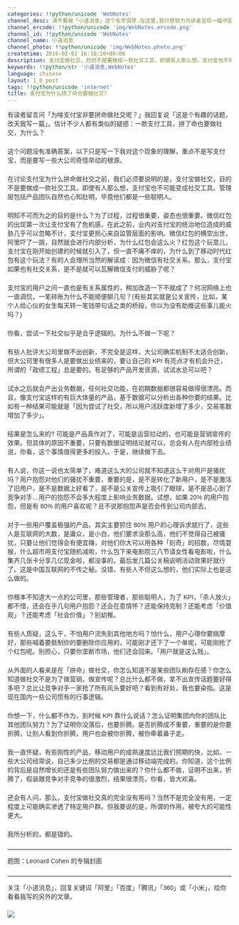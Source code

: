 ```yaml
---
categories: !!python/unicode 'WebNotes'
channel_desc: 请不要被「小道消息」这个名字误导.在这里,我只想努力为读者呈现一幅中国互联网的清明上河图.
channel_ercode: !!python/unicode 'img/WebNotes.ercode.png'
channel_id: !!python/unicode 'WebNotes'
channel_name: 小道消息
channel_photo: !!python/unicode 'img/WebNotes.photo.png'
createtime: 2016-02-02 16:18:20+00:00
description: 支付宝做社交，目的不是要做成一款社交工具，即使有人那么想，支付宝也不可能变成社交工具。
keywords: !!python/str '小道消息,WebNotes'
language: chinese
layout: 1_0_post
tags: !!python/unicode 'internet'
title: 支付宝为什么拼了命也要做社交?
---
```

<div class="rich_media_content" id="js_content">
<p style="font-family: Avenir, sans-serif; border: 0px; margin-top: 2px; margin-bottom: 22px; outline: 0px; color: rgb(51, 51, 51); white-space: normal;">
         有读者留言问「为啥支付宝非要拼命做社交呢？」我回复说「这是个有趣的话题，改天我写一篇」。估计不少人都有类似的疑惑：一款支付工具，拼了命也要做社交，为什么？
        </p>
<p style="font-family: Avenir, sans-serif; border: 0px; margin-top: 2px; margin-bottom: 22px; outline: 0px; color: rgb(51, 51, 51); white-space: normal;">
         这个问题没有准确答案，以下只是写一下我对这个现象的理解，重点不是写支付宝，而是要写一些大公司奇怪举动的根源。
        </p>
<p style="font-family: Avenir, sans-serif; border: 0px; margin-top: 2px; margin-bottom: 22px; outline: 0px; color: rgb(51, 51, 51); white-space: normal;">
         在讨论支付宝为什么拼命做社交之前，我们必须要说明的是，支付宝做社交，目的不是要做成一款社交工具，即使有人那么想，支付宝也不可能变成社交工具。管理层包括产品团队自然也心知肚明，毕竟他们都是一些聪明人。
        </p>
<p style="font-family: Avenir, sans-serif; border: 0px; margin-top: 2px; margin-bottom: 22px; outline: 0px; color: rgb(51, 51, 51); white-space: normal;">
         明知不可而为之的目的是什么？为了过程，过程很重要，姿态也很重要。微信红包的出现第一次让支付宝有了危机感，在此之前，业内对支付宝的统治地位造成的威胁几乎可以忽略不计，支付宝更担心来自监管层面的影响。微信红包的横空出世，阿里吓了一跳，自然就会进行内部分析，为什么红包会这么火？红包这个玩意儿，支付宝在刚开始创建的时候就引入了，但一直不痛不痒的，为什么到了移动时代红包有这个玩法？有的人会理所当然的解读成：因为微信有社交关系。那么，支付宝如果也有社交关系，是不是就可以瓦解微信支付的威胁了呢？
        </p>
<p style="font-family: Avenir, sans-serif; border: 0px; margin-top: 2px; margin-bottom: 22px; outline: 0px; color: rgb(51, 51, 51); white-space: normal;">
         支付宝的用户之间一直也是有关系属性的，稍加改造一下不就成了？何况网络上也一直调侃，一笔转账为什么不能顺便聊几句？(有些其实就是公关宣传，比如，某个人给心仪的女生每天转一笔钱带句话之类的桥段，你以为没有助推这些事儿能火吗？)
        </p>
<p style="font-family: Avenir, sans-serif; border: 0px; margin-top: 2px; margin-bottom: 22px; outline: 0px; color: rgb(51, 51, 51); white-space: normal;">
         你看，尝试一下社交似乎是合乎逻辑的。为什么不做一下呢？
        </p>
<p style="font-family: Avenir, sans-serif; border: 0px; margin-top: 2px; margin-bottom: 22px; outline: 0px; color: rgb(51, 51, 51); white-space: normal;">
         有些人批评大公司里做不出创新，不完全是这样，大公司确实机制不太适合创新，但大公司里有很多人是要做出业绩来的，要让自己的 KPI 有亮点才有机会升迁，所谓的「政绩工程」总是要的。有足够的产品开发资源，试试水总可以吧？
        </p>
<p style="font-family: Avenir, sans-serif; border: 0px; margin-top: 2px; margin-bottom: 22px; outline: 0px; color: rgb(51, 51, 51); white-space: normal;">
         试水之后就会产出业务数据，任何社交功能，在初期数据都很容易做得很漂亮。而且，像支付宝这样的有巨大体量的产品，基于数据可以分析出各种你要的结果。比如有一种结果可能就是「因为尝试了社交，所以用户活跃度新增了多少，交易笔数增加了多少」。
        </p>
<p style="font-family: Avenir, sans-serif; border: 0px; margin-top: 2px; margin-bottom: 22px; outline: 0px; color: rgb(51, 51, 51); white-space: normal;">
         结果是怎么来的? 可能是产品真作对了，可能是运营拉动的，也可能是营销宣传的效果。但具体的原因不重要，只要有数据证明结论就可以，总会有人在内部抢业绩说，你看，这个事情值得更多的投入。于是，继续做下去。
        </p>
<p style="font-family: Avenir, sans-serif; border: 0px; margin-top: 2px; margin-bottom: 22px; outline: 0px; color: rgb(51, 51, 51); white-space: normal;">
         有人说，你这一说也太简单了，难道这么大的公司就不知道这么干对用户是骚扰吗？用户抱怨对他们的骚扰不重要，重要的是，是不是转化了新用户，是不是激活了旧用户，是不是数据上好看了，是不是公关宣传上吸引了眼球，是不是恶心到了竞争对手…用户的抱怨不会多大程度上影响业务数据。试想，如果 20% 的用户抱怨，但是有 80% 的用户喜欢呢？且不说那抱怨声是否会传到公司内部去。
        </p>
<p style="font-family: Avenir, sans-serif; border: 0px; margin-top: 2px; margin-bottom: 22px; outline: 0px; color: rgb(51, 51, 51); white-space: normal;">
         对于一些用户覆盖极强的产品，其实主要抓住 80% 用户的心理诉求就行了，这些人是互联网的大数，是庸众，是小白，他们要求没那么高，他们不觉得自己被骚扰，只要让他们觉得会有便宜赚，对他们你大可以用各种「刻奇」的招数，尽情耍猴，什么超市用支付宝随机减啦，什么包下来电影院三八节请女性看电影啦，什么集齐几张卡分享几亿现金啦，都没事的，最后发几篇公关稿说明活动效果好就行了。这是中国互联网的不传之秘。没错，有些人不但这么想的，他们实际上也是这么做的。
        </p>
<p style="font-family: Avenir, sans-serif; border: 0px; margin-top: 2px; margin-bottom: 22px; outline: 0px; color: rgb(51, 51, 51); white-space: normal;">
         你根本不知道大一点的公司里，那些管理者，那些聪明人，为了 KPI，「杀人放火」都不惜，还会在乎几句用户抱怨？还会在意情怀？还能保持克制？还能考虑「价值观」？还能考虑「社会价值」？别幼稚。
        </p>
<p style="font-family: Avenir, sans-serif; border: 0px; margin-top: 2px; margin-bottom: 22px; outline: 0px; color: rgb(51, 51, 51); white-space: normal;">
         有些人质疑，这么干，不怕用户流失到其他地方吗？怕什么，用户心理你要揣摩好，那些喊着要抵制你的要删除你应用的，可能刚才还下了一个单呢，可能刚抢了个红包呢。别担心，只要你垄断市场，他们还会回来。「用户就是这么贱」。
        </p>
<p style="font-family: Avenir, sans-serif; border: 0px; margin-top: 2px; margin-bottom: 22px; outline: 0px; color: rgb(51, 51, 51); white-space: normal;">
         从外面的人看来是在「拼命」做社交，你怎么知道不是某些团队刷存在感？你怎么知道做社交不是为了做营销，做宣传呢？总比什么都不做，拿不出宣传话题要好得多吧？总比让竞争对手一家抢了所有风头要好吧？看到有好处，我也要染指。这是现在国内一些公司惯有的行事逻辑。
        </p>
<p style="font-family: Avenir, sans-serif; border: 0px; margin-top: 2px; margin-bottom: 22px; outline: 0px; color: rgb(51, 51, 51); white-space: normal;">
         你想一下，什么都不作为，到时候 KPI 靠什么说话？怎么证明集团内你的团队比其他团队努力？为了证明你没落后，也要折腾。是否折腾成不重要，重要的是你要折腾，让别人看到你折腾，用户也会被你折腾，被你牵着鼻子走。
        </p>
<p style="font-family: Avenir, sans-serif; border: 0px; margin-top: 2px; margin-bottom: 22px; outline: 0px; color: rgb(51, 51, 51); white-space: normal;">
         我一直怀疑，有些刚性的产品，移动用户的成熟速度远比我们预期的快，比如，一些大公司经常说，自己多少比例的交易都是通过移动端完成的。你知道，这个比例的背后是自然增长的还是有些团队努力做出来的？你什么都不做，证明不出来，折腾了，假装跟竞争对手竞争的很激烈，结果很漂亮，你看，皆大欢喜。
        </p>
<p style="font-family: Avenir, sans-serif; border: 0px; margin-top: 2px; margin-bottom: 22px; outline: 0px; color: rgb(51, 51, 51); white-space: normal;">
         还会有人问，那么，支付宝做社交真的完全没有用吗？当然不是完全没有用，一定程度上可能确实渗透了特定用户群。但我要说的是，所谓的作用，被夸大的可能性更大。
        </p>
<p style="font-family: Avenir, sans-serif; border: 0px; margin-top: 2px; margin-bottom: 22px; outline: 0px; color: rgb(51, 51, 51); white-space: normal;">
         我所分析的，都是错的。
        </p>
<hr style="font-family: Avenir, sans-serif; border-right-width: 0px; border-bottom-width: 0px; border-left-width: 0px; border-top-style: solid; border-top-color: rgb(234, 234, 234); height: 1px; margin-top: 1em; margin-bottom: 1em; color: rgb(51, 51, 51); white-space: normal;"/>
<p style="font-family: Avenir, sans-serif; border: 0px; margin-top: 2px; margin-bottom: 22px; outline: 0px; color: rgb(51, 51, 51); white-space: normal;">
         题图：Leonard Cohen 的专辑封面
        </p>
<hr style="font-family: Avenir, sans-serif; border-right-width: 0px; border-bottom-width: 0px; border-left-width: 0px; border-top-style: solid; border-top-color: rgb(234, 234, 234); height: 1px; margin-top: 1em; margin-bottom: 1em; color: rgb(51, 51, 51); white-space: normal;"/>
<p style="font-family: Avenir, sans-serif; border: 0px; margin-top: 2px; margin-bottom: 22px; outline: 0px; color: rgb(51, 51, 51); white-space: normal;">
         关注「小道消息」，回复关键词「阿里」「百度」「腾讯」「360」或「小米」，给你看看我写的另外的文章。
        </p>
<p style="font-family: Avenir, sans-serif; border: 0px; margin-top: 2px; margin-bottom: 22px; outline: 0px; color: rgb(51, 51, 51); white-space: normal;">
<img data-ratio="1" data-s="300,640" data-src="" data-type="jpeg" data-w="430" src="{{ '/img/ow5rEn8QGlEiciaAtlKeSpiaEL0T18gMw62flqDpOXwX3ZaW181hicyrNYeB55Rr0tEYhkEKzww1fEBoFDD81Siabuw.jpeg' | prepend: site.img | replace: '//','/' }}"/>
<br/>
</p>
</div>